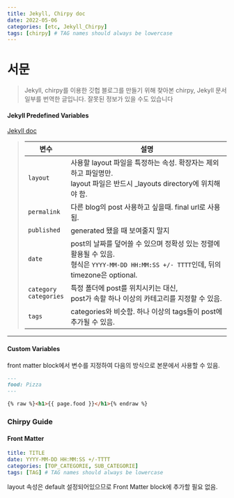 ```yaml
---
title: Jekyll, Chirpy doc
date: 2022-05-06
categories: [etc, Jekyll_Chirpy]
tags: [chirpy] # TAG names should always be lowercase
---
```


# **서문**

> Jekyll, chirpy를 이용한 깃헙 블로그를 만들기 위해 찾아본 chirpy, Jekyll 문서 일부를 번역한 글입니다. 잘못된 정보가 있을 수도 있습니다

#### **Jekyll Predefined Variables**

[Jekyll doc](https://jekyllrb.com/docs/front-matter/)

> | 변수                       | 설명                                                                                                                                        |
> | -------------------------- | ------------------------------------------------------------------------------------------------------------------------------------------- |
> | `layout`                   | 사용할 layout 파일을 특정하는 속성. 확장자는 제외하고 파일명만. <br>layout 파일은 반드시 \_layouts directory에 위치해야 함.                 |
> | `permalink`                | 다른 blog의 post 사용하고 싶을때. final url로 사용됨.                                                                                       |
> | `published`                | generated 됐을 때 보여줄지 말지                                                                                                             |
> | `date`                     | post의 날짜를 덮어쓸 수 있으며 정확성 있는 정렬에 활용될 수 있음. <br> 형식은 `YYYY-MM-DD HH:MM:SS +/- TTTT`인데, 뒤의 timezone은 optional. |
> | `category`<br>`categories` | 특정 폴더에 post를 위치시키는 대신,<br> post가 속할 하나 이상의 카테고리를 지정할 수 있음. <br>                                             |
> | `tags`                     | categories와 비슷함. 하나 이상의 tags들이 post에 추가될 수 있음.                                                                            |

---

#### Custom Variables

front matter block에서 변수를 지정하여 다음의 방식으로 본문에서 사용할 수 있음.

```md
---
food: Pizza
---

{% raw %}<h1>{{ page.food }}</h1>{% endraw %}
```

### Chirpy Guide

#### Front Matter

```yaml
title: TITLE
date: YYYY-MM-DD HH:MM:SS +/-TTTT
categories: [TOP_CATEGORIE, SUB_CATEGORIE]
tags: [TAG] # TAG names should always be lowercase
```

layout 속성은 default 설정되어있으므로 Front Matter block에 추가할 필요 없음.
